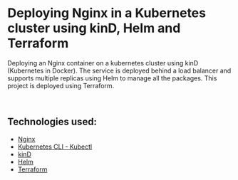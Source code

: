 # Deploying Nginx in a Kubernetes cluster using kinD, Helm and Terraform


Deploying an Nginx container on a kubernetes cluster using kinD (Kubernetes in Docker). The service is deployed behind a load balancer and supports multiple replicas using Helm to manage all the packages. This project is deployed using Terraform.

<br />

## **Technologies used:**

- [Nginx](https://www.nginx.com/)
- [Kubernetes CLI - Kubectl](https://kubernetes.io/docs/tasks/tools/)
- [kinD](https://kind.sigs.k8s.io/)
- [Helm](https://helm.sh/)
- [Terraform](https://www.terraform.io/)

<br />

